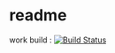 # readme
work build : [![Build Status](https://travis-ci.org/elfenliedjp/lucy-framework.svg?branch=work)](https://travis-ci.org/elfenliedjp/lucy-framework)